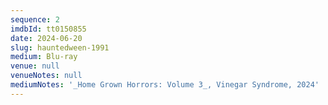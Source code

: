 ```yaml
---
sequence: 2
imdbId: tt0150855
date: 2024-06-20
slug: hauntedween-1991
medium: Blu-ray
venue: null
venueNotes: null
mediumNotes: '_Home Grown Horrors: Volume 3_, Vinegar Syndrome, 2024'
---
```


